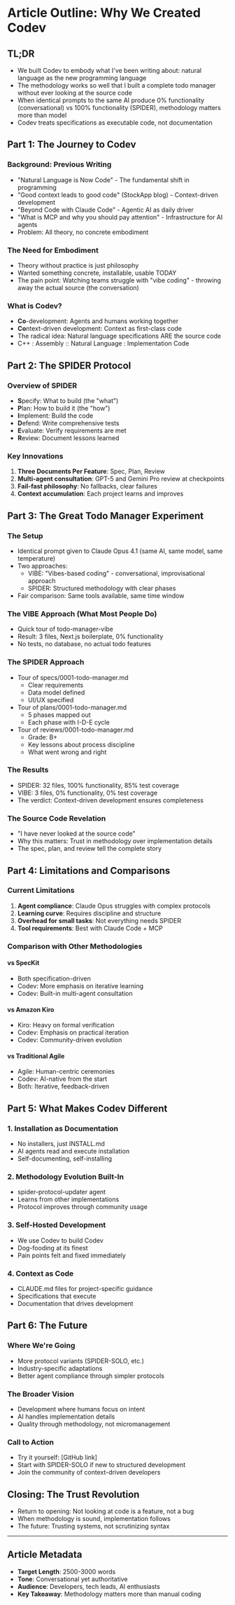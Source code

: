 # Article Outline: Why We Created Codev

## TL;DR
- We built Codev to embody what I've been writing about: natural language as the new programming language
- The methodology works so well that I built a complete todo manager without ever looking at the source code
- When identical prompts to the same AI produce 0% functionality (conversational) vs 100% functionality (SPIDER), methodology matters more than model
- Codev treats specifications as executable code, not documentation

## Part 1: The Journey to Codev

### Background: Previous Writing
- "Natural Language is Now Code" - The fundamental shift in programming
- "Good context leads to good code" (StockApp blog) - Context-driven development
- "Beyond Code with Claude Code" - Agentic AI as daily driver
- "What is MCP and why you should pay attention" - Infrastructure for AI agents
- Problem: All theory, no concrete embodiment

### The Need for Embodiment
- Theory without practice is just philosophy
- Wanted something concrete, installable, usable TODAY
- The pain point: Watching teams struggle with "vibe coding" - throwing away the actual source (the conversation)

### What is Codev?
- **Co**-development: Agents and humans working together
- **Co**ntext-driven development: Context as first-class code
- The radical idea: Natural language specifications ARE the source code
- C++ : Assembly :: Natural Language : Implementation Code

## Part 2: The SPIDER Protocol

### Overview of SPIDER
- **S**pecify: What to build (the "what")
- **P**lan: How to build it (the "how")
- **I**mplement: Build the code
- **D**efend: Write comprehensive tests
- **E**valuate: Verify requirements are met
- **R**eview: Document lessons learned

### Key Innovations
1. **Three Documents Per Feature**: Spec, Plan, Review
2. **Multi-agent consultation**: GPT-5 and Gemini Pro review at checkpoints
3. **Fail-fast philosophy**: No fallbacks, clear failures
4. **Context accumulation**: Each project learns and improves

## Part 3: The Great Todo Manager Experiment

### The Setup
- Identical prompt given to Claude Opus 4.1 (same AI, same model, same temperature)
- Two approaches:
  - VIBE: "Vibes-based coding" - conversational, improvisational approach
  - SPIDER: Structured methodology with clear phases
- Fair comparison: Same tools available, same time window

### The VIBE Approach (What Most People Do)
- Quick tour of todo-manager-vibe
- Result: 3 files, Next.js boilerplate, 0% functionality
- No tests, no database, no actual todo features

### The SPIDER Approach
- Tour of specs/0001-todo-manager.md
  - Clear requirements
  - Data model defined
  - UI/UX specified
- Tour of plans/0001-todo-manager.md
  - 5 phases mapped out
  - Each phase with I-D-E cycle
- Tour of reviews/0001-todo-manager.md
  - Grade: B+
  - Key lessons about process discipline
  - What went wrong and right

### The Results
- SPIDER: 32 files, 100% functionality, 85% test coverage
- VIBE: 3 files, 0% functionality, 0% test coverage
- The verdict: Context-driven development ensures completeness

### The Source Code Revelation
- "I have never looked at the source code"
- Why this matters: Trust in methodology over implementation details
- The spec, plan, and review tell the complete story

## Part 4: Limitations and Comparisons

### Current Limitations
1. **Agent compliance**: Claude Opus struggles with complex protocols
2. **Learning curve**: Requires discipline and structure
3. **Overhead for small tasks**: Not everything needs SPIDER
4. **Tool requirements**: Best with Claude Code + MCP

### Comparison with Other Methodologies

#### vs SpecKit
- Both specification-driven
- Codev: More emphasis on iterative learning
- Codev: Built-in multi-agent consultation

#### vs Amazon Kiro
- Kiro: Heavy on formal verification
- Codev: Emphasis on practical iteration
- Codev: Community-driven evolution

#### vs Traditional Agile
- Agile: Human-centric ceremonies
- Codev: AI-native from the start
- Both: Iterative, feedback-driven

## Part 5: What Makes Codev Different

### 1. Installation as Documentation
- No installers, just INSTALL.md
- AI agents read and execute installation
- Self-documenting, self-installing

### 2. Methodology Evolution Built-In
- spider-protocol-updater agent
- Learns from other implementations
- Protocol improves through community usage

### 3. Self-Hosted Development
- We use Codev to build Codev
- Dog-fooding at its finest
- Pain points felt and fixed immediately

### 4. Context as Code
- CLAUDE.md files for project-specific guidance
- Specifications that execute
- Documentation that drives development

## Part 6: The Future

### Where We're Going
- More protocol variants (SPIDER-SOLO, etc.)
- Industry-specific adaptations
- Better agent compliance through simpler protocols

### The Broader Vision
- Development where humans focus on intent
- AI handles implementation details
- Quality through methodology, not micromanagement

### Call to Action
- Try it yourself: [GitHub link]
- Start with SPIDER-SOLO if new to structured development
- Join the community of context-driven developers

## Closing: The Trust Revolution
- Return to opening: Not looking at code is a feature, not a bug
- When methodology is sound, implementation follows
- The future: Trusting systems, not scrutinizing syntax

---

## Article Metadata
- **Target Length**: 2500-3000 words
- **Tone**: Conversational yet authoritative
- **Audience**: Developers, tech leads, AI enthusiasts
- **Key Takeaway**: Methodology matters more than manual coding